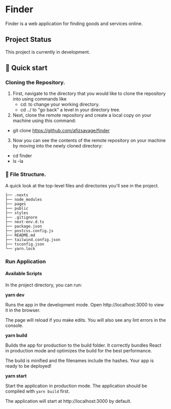 # Finder

Finder is a web application for finding goods and services online.

## Project Status

This project is currently in development.

## 🚀 Quick start

### Cloning the Repository.

1.  First, navigate to the directory that you would like to clone the repository into using commands like
    - cd: to change your working directory.
    - cd ../ to "go back" a level in your directory tree.
2.  Next, clone the remote repository and create a local copy on your machine using this command:

- git clone https://github.com/afizsavage/finder

3. Now you can see the contents of the remote repository on your machine by moving into the newly cloned directory:

- cd finder
- ls -la

### 🧐 File Structure.

A quick look at the top-level files and directories you'll see in the project.

    ├── .nexts
    ├── node_modules
    ├── pages
    ├── public
    ├── styles
    ├── .gitignore
    ├── next-env.d.ts
    ├── package.json
    ├── postcss.config.js
    ├── README.md
    ├── tailwind.config.json
    ├── tsconfig.json
    └── yarn.lock

### Run Application

#### Available Scripts

In the project directory, you can run:

**yarn dev**

Runs the app in the development mode.
Open http://localhost:3000 to view it in the browser.

The page will reload if you make edits.
You will also see any lint errors in the console.

**yarn build**

Builds the app for production to the build folder.
It correctly bundles React in production mode and optimizes the build for the best performance.

The build is minified and the filenames include the hashes.
Your app is ready to be deployed!

**yarn start**

Start the application in production mode. The application should be compiled with `yarn build` first.

The application will start at http://localhost:3000 by default.
